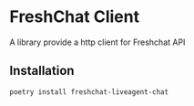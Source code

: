 # FreshChat Client
A library provide a http client for Freshchat API

## Installation
`poetry install freshchat-liveagent-chat`
